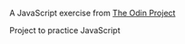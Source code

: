 A JavaScript exercise from [The Odin Project](https://www.theodinproject.com/lessons/etch-a-sketch-project)

Project to practice JavaScript